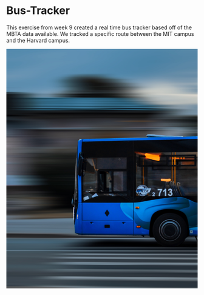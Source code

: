 # Bus-Tracker

This exercise from week 9 created a real time bus tracker based off of the MBTA data available. We tracked a specific route between the MIT campus and the Harvard campus. 

<img src="unsplashbus2.jpg">
